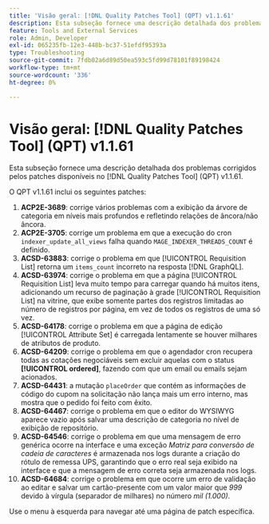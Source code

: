 ```yaml
---
title: 'Visão geral: [!DNL Quality Patches Tool] (QPT) v1.1.61'
description: Esta subseção fornece uma descrição detalhada dos problemas corrigidos pelos patches disponíveis no  [!DNL Quality Patches Tool] (QPT) v1.1.61.
feature: Tools and External Services
role: Admin, Developer
exl-id: 065235fb-12e3-448b-bc37-51efdf95393a
type: Troubleshooting
source-git-commit: 7fdb02a6d89d50ea593c5fd99d78101f89198424
workflow-type: tm+mt
source-wordcount: '336'
ht-degree: 0%

---
```


# Visão geral: [!DNL Quality Patches Tool] (QPT) v1.1.61

Esta subseção fornece uma descrição detalhada dos problemas corrigidos pelos patches disponíveis no [!DNL Quality Patches Tool] (QPT) v1.1.61.

O QPT v1.1.61 inclui os seguintes patches:

1. **ACP2E-3689**: corrige vários problemas com a exibição da árvore de categoria em níveis mais profundos e refletindo relações de âncora/não âncora.
1. **ACP2E-3705**: corrige um problema em que a execução do cron `indexer_update_all_views` falha quando `MAGE_INDEXER_THREADS_COUNT` é definido.
1. **ACSD-63883**: corrige o problema em que [!UICONTROL Requisition List] retorna um `items_count` incorreto na resposta [!DNL GraphQL].
1. **ACSD-63974**: corrige o problema em que a página [!UICONTROL Requisition List] leva muito tempo para carregar quando há muitos itens, adicionando um recurso de paginação à grade [!UICONTROL Requisition List] na vitrine, que exibe somente partes dos registros limitadas ao número de registros por página, em vez de todos os registros de uma só vez.
1. **ACSD-64178**: corrige o problema em que a página de edição [!UICONTROL Attribute Set] é carregada lentamente se houver milhares de atributos de produto.
1. **ACSD-64209**: corrige o problema em que o agendador cron recupera todas as cotações negociáveis sem excluir aquelas com o status **[!UICONTROL ordered]**, fazendo com que um email ou emails sejam acionados.
1. **ACSD-64431**: a mutação `placeOrder` que contém as informações de código do cupom na solicitação não lança mais um erro interno, mas mostra que o pedido foi feito com êxito.
1. **ACSD-64467**: corrige o problema em que o editor do WYSIWYG aparece vazio após salvar uma descrição de categoria no nível de exibição de repositório.
1. **ACSD-64546**: corrige o problema em que uma mensagem de erro genérica ocorre na interface e uma exceção *Matriz para conversão de cadeia de caracteres* é armazenada nos logs durante a criação do rótulo de remessa UPS, garantindo que o erro real seja exibido na interface e que a mensagem de erro correta seja armazenada nos logs.
1. **ACSD-64684**: corrige o problema em que ocorre um erro de validação ao editar e salvar um cartão-presente com um valor maior que *999* devido à vírgula (separador de milhares) no número *mil (1.000)*.

Use o menu à esquerda para navegar até uma página de patch específica.
